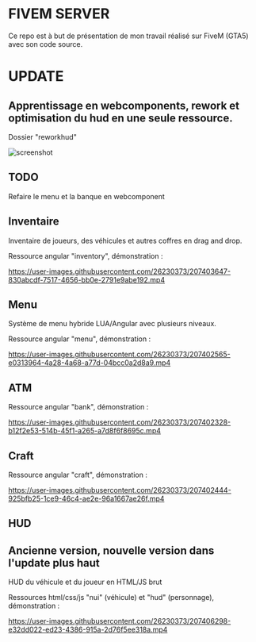 # FIVEM SERVER

Ce repo est à but de présentation de mon travail réalisé sur FiveM (GTA5) avec son code source. 

# UPDATE 
## Apprentissage en webcomponents, rework et optimisation du hud en une seule ressource.
Dossier "reworkhud"

![screenshot](https://i.imgur.com/MsMZNls.png)

## TODO
Refaire le menu et la banque en webcomponent

## Inventaire 

Inventaire de joueurs, des véhicules et autres coffres en drag and drop.

Ressource angular "inventory", démonstration : 

https://user-images.githubusercontent.com/26230373/207403647-830abcdf-7517-4656-bb0e-2791e9abe192.mp4


## Menu 

Système de menu hybride LUA/Angular avec plusieurs niveaux. 

Ressource angular "menu", démonstration : 

https://user-images.githubusercontent.com/26230373/207402565-e0313964-4a28-4a68-a77d-04bcc0a2d8a9.mp4


## ATM 

Ressource angular "bank", démonstration : 

https://user-images.githubusercontent.com/26230373/207402328-b12f2e53-514b-45f1-a265-a7d8f6f8695c.mp4


## Craft 

Ressource angular "craft", démonstration : 

https://user-images.githubusercontent.com/26230373/207402444-925bfb25-1ce9-46c4-ae2e-96a1667ae26f.mp4


## HUD 


## Ancienne version, nouvelle version dans l'update plus haut

HUD du véhicule et du joueur en HTML/JS brut

Ressources html/css/js "nui" (véhicule) et "hud" (personnage), démonstration :

https://user-images.githubusercontent.com/26230373/207406298-e32dd022-ed23-4386-915a-2d76f5ee318a.mp4


